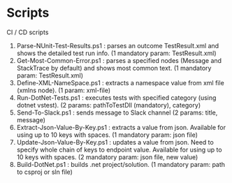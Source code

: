 # Scripts
CI / CD scripts

1. Parse-NUnit-Test-Results.ps1  : parses an outcome TestResult.xml and shows the detailed test run info. (1 mandatory param: TestResult.xml)
2. Get-Most-Common-Error.ps1     : parses a specified nodes (Message and StackTrace by default) and shows most common text. (1 mandatory param: TestResult.xml)
3. Define-XML-NameSpace.ps1      : extracts a namespace value from xml file (xmlns node). (1 param: xml-file)
4. Run-DotNet-Tests.ps1          : executes tests with specified category (using dotnet vstest). (2 params: pathToTestDll (mandatory), category)
5. Send-To-Slack.ps1             : sends message to Slack channel (2 params: title, message)
6. Extract-Json-Value-By-Key.ps1 : extracts a value from json. Available for using up to 10 keys with spaces. (1 mandatory param: json file)
7. Update-Json-Value-By-Key.ps1 	 : updates a value from json. Need to specify whole chain of keys to endpoint value. Available for using up to 10 keys with spaces. (2 mandatory param: json file, new value)
8. Build-DotNet.ps1 		     : builds .net project/solution. (1 mandatory param: path to csproj or sln file)

